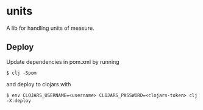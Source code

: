 # units
A lib for handling units of measure.




## Deploy
Update dependencies in pom.xml by running
```shell
$ clj -Spom
```
and deploy to clojars with
```shell
$ env CLOJARS_USERNAME=<username> CLOJARS_PASSWORD=<clojars-token> clj -X:deploy
```